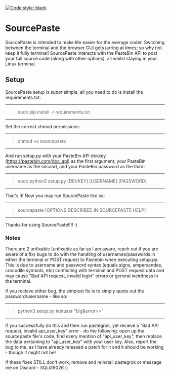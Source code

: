 [![Code style: black](https://img.shields.io/badge/code%20style-black-000000.svg)](https://github.com/psf/black)

# SourcePaste

SourcePaste is intended to make life easier for the average coder. Switching between the terminal and the browser GUI gets jarring at times; so why not keep it fully terminal! SourcePaste interacts with the PasteBin API to post your full source code (along with other options), all whilst staying in your Linux terminal.

## Setup

SourcePaste setup is *super* simple, all you need to do is install the requirements.txt:

---------------------------------------------------------------------------------
> sudo pip install -r requirements.txt
---------------------------------------------------------------------------------

Set the correct chmod permissions:

---------------------------------------------------------------------------------
> chmod +x sourcepaste
---------------------------------------------------------------------------------

And run setup.py with your PasteBin API devkey (https://pastebin.com/doc_api) as the first argument, your PasteBin username as the second, and your PasteBin password as the third:

---------------------------------------------------------------------------------   
> sudo python3 setup.py [DEVKEY] [USERNAME] [PASSWORD]
---------------------------------------------------------------------------------

That's it! Now you may run SourcePaste like so:

---------------------------------------------------------------------------------
> sourcepaste [OPTIONS DESCRIBED IN SOURCEPASTE HELP]
---------------------------------------------------------------------------------

Thanks for using SourcePaste!!!! :)
  
### Notes
  
There are 2 unfixable (unfixable as far as I am aware, reach out if you are aware of a fix) bugs to do with the handling of usernames/passwords in either the terminal or POST request to Pastebin when executing setup.py. This is due to username and password syntax (equals signs, ampersandes, crocodile symbols, etc) conflicting with terminal and POST request data and may cause "Bad API request, invalid login" errors or general weirdness in the terminal.
  
If you recieve either bug, the simplest fix is to simply quote out the password/username - like so:

---------------------------------------------------------------------------------
> python3 setup.py <DEVKEY> testuser "big&error>>"
---------------------------------------------------------------------------------
  
If you successfully do this and then run pastegrok, yet recieve a "Bad API request, invalid api_user_key" error - do the following: open up the sourcepaste file's code, find every mention of "api_user_key", then replace the data pertaining to "api_user_key" with your user key. Also, report the bug to me, as I have already released a patch for it and it should be working - though it might not be!
  
If these fixes STILL don't work, remove and reinstall pastegrok or message me on Discord - SQLi#9026 :)

